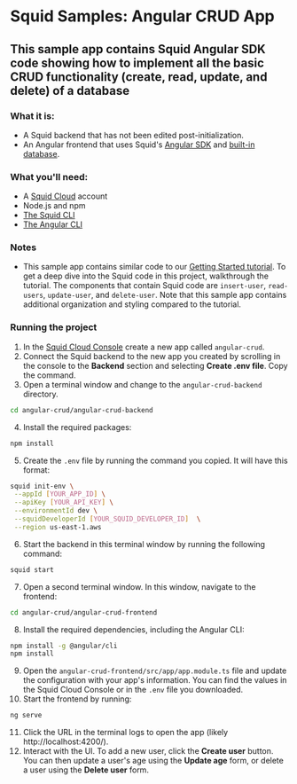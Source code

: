 # Squid Samples: Angular CRUD App

## This sample app contains Squid Angular SDK code showing how to implement all the basic CRUD functionality (create, read, update, and delete) of a database

### What it is:
* A Squid backend that has not been edited post-initialization.
* An Angular frontend that uses Squid's [Angular SDK](https://docs.squid.cloud/docs/development-tools/angular-sdk/) and [built-in database](https://docs.squid.cloud/docs/integrations/database/built-in).

### What you'll need:
* A [Squid Cloud](https://console.squid.cloud) account
* Node.js and npm
* [The Squid CLI](https://docs.squid.cloud/docs/development-tools/local-dev-cli)
* [The Angular CLI](https://angular.io/cli)

### Notes
* This sample app contains similar code to our [Getting Started tutorial](https://docs.squid.cloud/docs/getting-started/dive-in/). To get a deep dive into the Squid code in this project, walkthrough the tutorial. The components that contain Squid code are `insert-user`, `read-users`, `update-user`, and `delete-user`. Note that this sample app contains additional organization and styling compared to the tutorial.

### Running the project
1. In the [Squid Cloud Console](https://console.squid.cloud) create a new app called `angular-crud`.
2. Connect the Squid backend to the new app you created by scrolling in the console to the **Backend** section and selecting **Create .env file**. Copy the command.
3. Open a terminal window and change to the `angular-crud-backend` directory.
```bash
cd angular-crud/angular-crud-backend
```
4. Install the required packages:
```bash
npm install
```
5. Create the `.env` file by running the command you copied. It will have this format:
```bash
squid init-env \
 --appId [YOUR_APP_ID] \
 --apiKey [YOUR_API_KEY] \
 --environmentId dev \
 --squidDeveloperId [YOUR_SQUID_DEVELOPER_ID]  \
 --region us-east-1.aws
```
6. Start the backend in this terminal window by running the following command:
```bash
squid start
```
7. Open a second terminal window. In this window, navigate to the frontend:
```bash
cd angular-crud/angular-crud-frontend
```
8. Install the required dependencies, including the Angular CLI:
```bash
npm install -g @angular/cli
npm install
```
9. Open the `angular-crud-frontend/src/app/app.module.ts` file and update the configuration with your app's information. You can find the values in the Squid Cloud Console or in the `.env` file you downloaded.
10. Start the frontend by running:
```bash
ng serve
```
11. Click the URL in the terminal logs to open the app (likely http://localhost:4200/).
12. Interact with the UI. To add a new user, click the **Create user** button. You can then update a user's age using the **Update age** form, or delete a user using the **Delete user** form.
